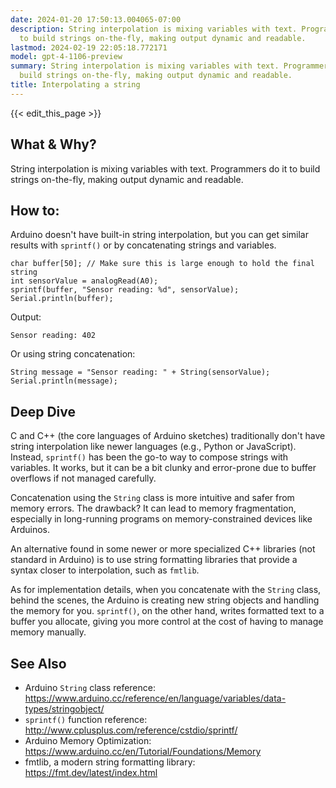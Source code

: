 ```yaml
---
date: 2024-01-20 17:50:13.004065-07:00
description: String interpolation is mixing variables with text. Programmers do it
  to build strings on-the-fly, making output dynamic and readable.
lastmod: 2024-02-19 22:05:18.772171
model: gpt-4-1106-preview
summary: String interpolation is mixing variables with text. Programmers do it to
  build strings on-the-fly, making output dynamic and readable.
title: Interpolating a string
---
```


{{< edit_this_page >}}

## What & Why?

String interpolation is mixing variables with text. Programmers do it to build strings on-the-fly, making output dynamic and readable.

## How to:

Arduino doesn't have built-in string interpolation, but you can get similar results with `sprintf()` or by concatenating strings and variables.

```Arduino
char buffer[50]; // Make sure this is large enough to hold the final string
int sensorValue = analogRead(A0);
sprintf(buffer, "Sensor reading: %d", sensorValue);
Serial.println(buffer);
```

Output:
```
Sensor reading: 402
```

Or using string concatenation:

```Arduino
String message = "Sensor reading: " + String(sensorValue);
Serial.println(message);
```

## Deep Dive

C and C++ (the core languages of Arduino sketches) traditionally don't have string interpolation like newer languages (e.g., Python or JavaScript). Instead, `sprintf()` has been the go-to way to compose strings with variables. It works, but it can be a bit clunky and error-prone due to buffer overflows if not managed carefully.

Concatenation using the `String` class is more intuitive and safer from memory errors. The drawback? It can lead to memory fragmentation, especially in long-running programs on memory-constrained devices like Arduinos.

An alternative found in some newer or more specialized C++ libraries (not standard in Arduino) is to use string formatting libraries that provide a syntax closer to interpolation, such as `fmtlib`.

As for implementation details, when you concatenate with the `String` class, behind the scenes, the Arduino is creating new string objects and handling the memory for you. `sprintf()`, on the other hand, writes formatted text to a buffer you allocate, giving you more control at the cost of having to manage memory manually.

## See Also

- Arduino `String` class reference: https://www.arduino.cc/reference/en/language/variables/data-types/stringobject/
- `sprintf()` function reference: http://www.cplusplus.com/reference/cstdio/sprintf/
- Arduino Memory Optimization: https://www.arduino.cc/en/Tutorial/Foundations/Memory
- fmtlib, a modern string formatting library: https://fmt.dev/latest/index.html
